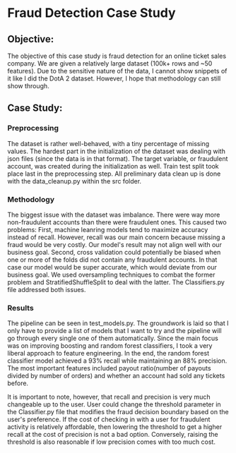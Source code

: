 # Fraud Detection Case Study

## Objective:
The objective of this case study is fraud detection for an online ticket sales company. We are given a relatively large dataset (100k+ rows and ~50 features). Due to the sensitive nature of the data, I cannot show snippets of it like I did the DotA 2 dataset. However, I hope that methodology can still show through.

## Case Study:
### Preprocessing
The dataset is rather well-behaved, with a tiny percentage of missing values. The hardest part in the initialization of the dataset was dealing with json files (since the data is in that format). The target variable, or fraudulent account, was created during the initialization as well. Train test split took place last in the preprocessing step. All preliminary data clean up is done with the data_cleanup.py within the src folder.

### Methodology
The biggest issue with the dataset was imbalance. There were way more non-fraudulent accounts than there were fraudulent ones. This caused two problems: First, machine leanring models tend to maximize accuracy instead of recall. However, recall was our main concern because missing a fraud would be very costly. Our model's result may not align well with our business goal. Second, cross validation could potentially be biased when one or more of the folds did not contain any fraudulent accounts. In that case our model would be super accurate, which would deviate from our business goal. We used oversampling techniques to combat the former problem and StratifiedShuffleSplit to deal with the latter. The Classifiers.py file addressed both issues.

### Results
The pipeline can be seen in test_models.py. The groundwork is laid so that I only have to provide a list of models that I want to try and the pipeline will go through every single one of them automatically. Since the main focus was on improving boosting and random forest classifiers, I took a very liberal approach to feature engineering. In the end, the random forest classifier model achieved a 93% recall while maintaining an 88% precision. The most important features included payout ratio(number of payouts divided by number of orders) and whether an account had sold any tickets before.

It is important to note, however, that recall and precision is very much changeable up to the user. User could change the threshold parameter in the Classifier.py file that modifies the fraud decision boundary based on the user's preference. If the cost of checking in with a user for fraudulent activity is relatively affordable, then lowering the threshold to get a higher recall at the cost of precision is not a bad option. Conversely, raising the threshold is also reasonable if low precision comes with too much cost.
